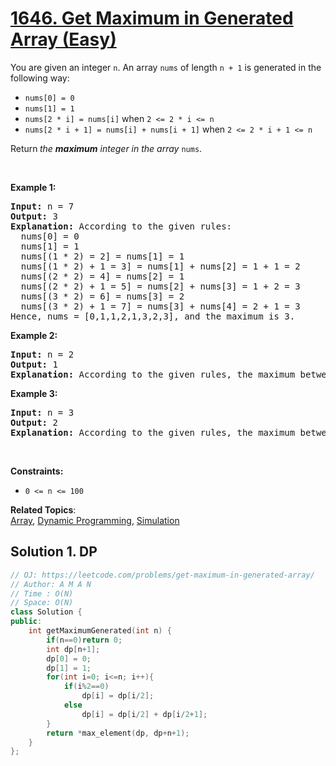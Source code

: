 # [1646. Get Maximum in Generated Array (Easy)](https://leetcode.com/problems/get-maximum-in-generated-array/)

<p>You are given an integer <code>n</code>. An array <code>nums</code> of length <code>n + 1</code> is generated in the following way:</p>

<ul>
	<li><code>nums[0] = 0</code></li>
	<li><code>nums[1] = 1</code></li>
	<li><code>nums[2 * i] = nums[i]</code> when <code>2 &lt;= 2 * i &lt;= n</code></li>
	<li><code>nums[2 * i + 1] = nums[i] + nums[i + 1]</code> when <code>2 &lt;= 2 * i + 1 &lt;= n</code></li>
</ul>

<p>Return<strong> </strong><em>the <strong>maximum</strong> integer in the array </em><code>nums</code>​​​.</p>

<p>&nbsp;</p>
<p><strong>Example 1:</strong></p>

<pre><strong>Input:</strong> n = 7
<strong>Output:</strong> 3
<strong>Explanation:</strong> According to the given rules:
  nums[0] = 0
  nums[1] = 1
  nums[(1 * 2) = 2] = nums[1] = 1
  nums[(1 * 2) + 1 = 3] = nums[1] + nums[2] = 1 + 1 = 2
  nums[(2 * 2) = 4] = nums[2] = 1
  nums[(2 * 2) + 1 = 5] = nums[2] + nums[3] = 1 + 2 = 3
  nums[(3 * 2) = 6] = nums[3] = 2
  nums[(3 * 2) + 1 = 7] = nums[3] + nums[4] = 2 + 1 = 3
Hence, nums = [0,1,1,2,1,3,2,3], and the maximum is 3.
</pre>

<p><strong>Example 2:</strong></p>

<pre><strong>Input:</strong> n = 2
<strong>Output:</strong> 1
<strong>Explanation:</strong> According to the given rules, the maximum between nums[0], nums[1], and nums[2] is 1.
</pre>

<p><strong>Example 3:</strong></p>

<pre><strong>Input:</strong> n = 3
<strong>Output:</strong> 2
<strong>Explanation:</strong> According to the given rules, the maximum between nums[0], nums[1], nums[2], and nums[3] is 2.
</pre>

<p>&nbsp;</p>
<p><strong>Constraints:</strong></p>

<ul>
	<li><code>0 &lt;= n &lt;= 100</code></li>
</ul>


**Related Topics**:  
[Array](https://leetcode.com/tag/array/), [Dynamic Programming](https://leetcode.com/tag/dynamic-programming/), [Simulation](https://leetcode.com/tag/simulation/)

## Solution 1. DP

```cpp
// OJ: https://leetcode.com/problems/get-maximum-in-generated-array/
// Author: A M A N
// Time : O(N)
// Space: O(N)
class Solution {
public:
    int getMaximumGenerated(int n) {
        if(n==0)return 0;
        int dp[n+1];
        dp[0] = 0;
        dp[1] = 1;
        for(int i=0; i<=n; i++){
            if(i%2==0)
                dp[i] = dp[i/2];
            else
                dp[i] = dp[i/2] + dp[i/2+1]; 
        }
        return *max_element(dp, dp+n+1);
    }
};
```